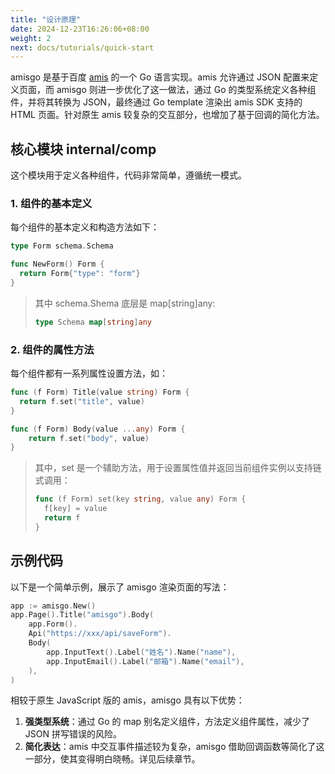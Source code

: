 ```yaml
---
title: "设计原理"
date: 2024-12-23T16:26:06+08:00
weight: 2
next: docs/tutorials/quick-start
---
```


amisgo 是基于百度 [amis](https://aisuda.bce.baidu.com/amis) 的一个 Go 语言实现。amis 允许通过 JSON 配置来定义页面，而 amisgo 则进一步优化了这一做法，通过 Go 的类型系统定义各种组件，并将其转换为 JSON，最终通过 Go template 渲染出 amis SDK 支持的 HTML 页面。针对原生 amis 较复杂的交互部分，也增加了基于回调的简化方法。

## 核心模块 internal/comp

这个模块用于定义各种组件，代码非常简单，遵循统一模式。

### 1. 组件的基本定义

每个组件的基本定义和构造方法如下：

```go
type Form schema.Schema

func NewForm() Form {
  return Form{"type": "form"}
}
```

> 其中 schema.Shema 底层是 map[string]any:
>
> ```go
> type Schema map[string]any
> ```

### 2. 组件的属性方法

每个组件都有一系列属性设置方法，如：

```go
func (f Form) Title(value string) Form {
  return f.set("title", value)
}

func (f Form) Body(value ...any) Form {
	return f.set("body", value)
}
```

> 其中，set 是一个辅助方法，用于设置属性值并返回当前组件实例以支持链式调用：
>
> ```go
> func (f Form) set(key string, value any) Form {
>   f[key] = value
>   return f
> }
> ```

## 示例代码

以下是一个简单示例，展示了 amisgo 渲染页面的写法：

```go
app := amisgo.New()
app.Page().Title("amisgo").Body(
	app.Form().
	Api("https://xxx/api/saveForm").
	Body(
		app.InputText().Label("姓名").Name("name"),
		app.InputEmail().Label("邮箱").Name("email"),
	),
)
```

相较于原生 JavaScript 版的 amis，amisgo 具有以下优势：

1. **强类型系统**：通过 Go 的 map 别名定义组件，方法定义组件属性，减少了 JSON 拼写错误的风险。
2. **简化表达**：amis 中交互事件描述较为复杂，amisgo 借助回调函数等简化了这一部分，使其变得明白晓畅。详见后续章节。
